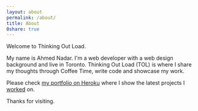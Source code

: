 ```yaml
---
layout: about
permalink: /about/
title: About
0share: true
---
```

<!-- ![Ahmed Nadar](../images/avatar.png "Ahmed Nadar") -->

Welcome to Thinking Out Load. 

My name is Ahmed Nadar. I'm a web developer with a web design background and live in Toronto. Thinking Out Load (TOL) is where I share my thoughts through Coffee Time, write code and showcase my work. 

Please check [my portfolio on Heroku](http://ahmednadar.herokuapp.com/) where I show the latest projects I [worked](http://ahmednadar.herokuapp.com/work) on.

Thanks for visiting.
